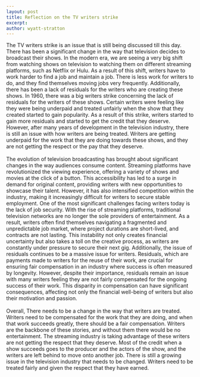 ```yaml
---
layout: post
title: Reflection on the TV writers strike 
excerpt: 
author: wyatt-stratton
---
```

The TV writers strike is an issue that is still being discussed till this day. There has been a significant change in the way that television decides to broadcast their shows. In the modern era, we are seeing a very big shift from watching shows on television to watching them on different streaming platforms, such as Netflix or Hulu. As a result of this shift, writers have to work harder to find a job and maintain a job. There is less work for writers to do, and they find themselves moving jobs very frequently. Additionally, there has been a lack of residuals for the writers who are creating these shows. In 1960, there was a big writers strike concerning the lack of residuals for the writers of these shows. Certain writers were feeling like they were being underpaid and treated unfairly when the show that they created started to gain popularity. As a result of this strike, writers started to gain more residuals and started to get the credit that they deserve. However, after many years of development in the television industry, there is still an issue with how writers are being treated. Writers are getting underpaid for the work that they are doing towards these shows, and they are not getting the respect or the pay that they deserve.
<br>
<br>
The evolution of television broadcasting has brought about significant changes in the way audiences consume content. Streaming platforms have revolutionized the viewing experience, offering a variety of shows and movies at the click of a button. This accessibility has led to a surge in demand for original content, providing writers with new opportunities to showcase their talent. However, it has also intensified competition within the industry, making it increasingly difficult for writers to secure stable employment. One of the most significant challenges facing writers today is the lack of job security. With the rise of streaming platforms, traditional television networks are no longer the sole providers of entertainment. As a result, writers often find themselves navigating a fragmented and unpredictable job market, where project durations are short-lived, and contracts are not lasting. This instability not only creates financial uncertainty but also takes a toll on the creative process, as writers are constantly under pressure to secure their next gig. Additionally, the issue of residuals continues to be a massive issue for writers. Residuals, which are payments made to writers for the reuse of their work, are crucial for ensuring fair compensation in an industry where success is often measured by longevity. However, despite their importance, residuals remain an issue with many writers feeling they are not fairly compensated for the ongoing success of their work. This disparity in compensation can have significant consequences, affecting not only the financial well-being of writers but also their motivation and passion. 
<br>
<br>
Overall, There needs to be a change in the way that writers are treated. Writers need to be compensated for the work that they are doing, and when that work succeeds greatly, there should be a fair compensation. Writers are the backbone of these stories, and without them there would be no entertainment. The streaming industry is taking advantage of these writers are not getting the respect that they deserve. Most of the credit when a show succeeds goes to the producer and the actors of the show, and the writers are left behind to move onto another job. There is still a growing issue in the television industry that needs to be changed. Writers need to be treated fairly and given the respect that they have earned. 
